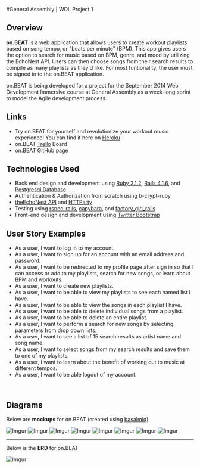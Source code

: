 #General Assembly | WDI: Project 1

Overview
---
**on.BEAT** is a web application that allows users to create workout playlists based on song tempo, or "beats per minute" (BPM).  This app gives users the option to search for music based on BPM, genre, and mood by utilizing the EchoNest API.  Users can then choose songs from their search results to compile as many playlists as they'd like.  For most funtionality, the user must be signed in to the on.BEAT application.

on.BEAT is being developed for a project for the September 2014 Web Development Immersive course at General Assembly as a week-long sprint to model the Agile development process. 

Links
---
* Try on.BEAT for yourself and revolutionize your workout music experience!  You can find it here on [Heroku](https://onbeat.herokuapp.com/)
* on.BEAT [Trello](https://trello.com/b/rynlNxeb/wdi-project-1) Board
* on.BEAT [GitHub](https://github.com/eliza-irene/onbeat) page


Technologies Used
---
* Back end design and development using [Ruby 2.1.2](https://www.ruby-lang.org/en/), [Rails 4.1.6](http://weblog.rubyonrails.org/), and [Postgresql Database](http://www.postgresql.org/)
* Authentication & Authorization from scratch using b-crypt-ruby
* [theEchoNest API](http://developer.echonest.com/) and [HTTParty](https://github.com/jnunemaker/httparty)
* Testing using [rspec-rails](https://github.com/rspec/rspec-rails), [capybara](https://github.com/jnicklas/capybara), and [factory_girl_rails](https://github.com/thoughtbot/factory_girl_rails)
* Front-end design and development using [Twitter Bootstrap](http://getbootstrap.com/) 

User Story Examples
---
* As a user, I want to log in to my account.
* As a user, I want to sign up for an account with an email address and password.
* As a user, I want to be redirected to my profile page after sign in so that I can access or add to my playlists, search for new songs, or learn about BPM and workouts.
* As a user, I want to create new playlists.
* As a user, I want to be able to view my playlists to see each named list I have.
* As a user, I want to be able to view the songs in each playlist I have.
* As a user, I want to be able to delete individual songs from a playlist.
* As a user, I want to be able to delete an entire playlist.
* As a user, I want to perform a search for new songs by selecting parameters from drop down lists.
* As a user, I want to see a list of 15 search results as artist name and song name.
* As a user, I want to select songs from my search results and save them to one of my playlists.
* As a user, I want to learn about the benefit of working out to music at different tempos.
* As a user, I want to be able logout of my account.
<br />

Diagrams
---
Below are **mockups** for on.BEAT (created using [basalmiq](http://balsamiq.com/)) <br />

![Imgur](http://i.imgur.com/YeABrAv.png?1) ![Imgur](http://i.imgur.com/gKxBNgo.png?1) ![Imgur](http://i.imgur.com/RtlhLgS.png?1) ![Imgur](http://i.imgur.com/PFx7EOz.png?1) ![Imgur](http://i.imgur.com/18AvMJ8.png?1) ![Imgur](http://i.imgur.com/tIvvymP.png?1) ![Imgur](http://i.imgur.com/6rxihCO.png?1) ![Imgur](http://i.imgur.com/VhtEU6a.png?1) <br />

---

Below is the **ERD** for on.BEAT <br />

![Imgur](http://i.imgur.com/w2gCDYY.png?1)



